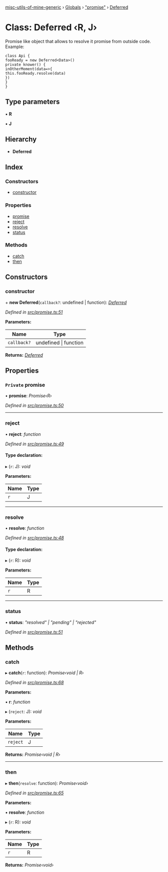 [misc-utils-of-mine-generic](../README.md) › [Globals](../globals.md) › ["promise"](../modules/_promise_.md) › [Deferred](_promise_.deferred.md)

# Class: Deferred ‹**R, J**›

Promise like object that allows to resolve it promise from outside code. Example:

```
class Api {
fooReady = new Deferred<Data>()
private knower() {
inOtherMoment(data=>{
this.fooReady.resolve(data)
})
}
}
```

## Type parameters

▪ **R**

▪ **J**

## Hierarchy

* **Deferred**

## Index

### Constructors

* [constructor](_promise_.deferred.md#constructor)

### Properties

* [promise](_promise_.deferred.md#private-promise)
* [reject](_promise_.deferred.md#reject)
* [resolve](_promise_.deferred.md#resolve)
* [status](_promise_.deferred.md#status)

### Methods

* [catch](_promise_.deferred.md#catch)
* [then](_promise_.deferred.md#then)

## Constructors

###  constructor

\+ **new Deferred**(`callback?`: undefined | function): *[Deferred](_promise_.deferred.md)*

*Defined in [src/promise.ts:51](https://github.com/cancerberoSgx/misc-utils-of-mine/blob/3f33ab6/misc-utils-of-mine-generic/src/promise.ts#L51)*

**Parameters:**

Name | Type |
------ | ------ |
`callback?` | undefined &#124; function |

**Returns:** *[Deferred](_promise_.deferred.md)*

## Properties

### `Private` promise

• **promise**: *Promise‹R›*

*Defined in [src/promise.ts:50](https://github.com/cancerberoSgx/misc-utils-of-mine/blob/3f33ab6/misc-utils-of-mine-generic/src/promise.ts#L50)*

___

###  reject

• **reject**: *function*

*Defined in [src/promise.ts:49](https://github.com/cancerberoSgx/misc-utils-of-mine/blob/3f33ab6/misc-utils-of-mine-generic/src/promise.ts#L49)*

#### Type declaration:

▸ (`r`: J): *void*

**Parameters:**

Name | Type |
------ | ------ |
`r` | J |

___

###  resolve

• **resolve**: *function*

*Defined in [src/promise.ts:48](https://github.com/cancerberoSgx/misc-utils-of-mine/blob/3f33ab6/misc-utils-of-mine-generic/src/promise.ts#L48)*

#### Type declaration:

▸ (`r`: R): *void*

**Parameters:**

Name | Type |
------ | ------ |
`r` | R |

___

###  status

• **status**: *"resolved" | "pending" | "rejected"*

*Defined in [src/promise.ts:51](https://github.com/cancerberoSgx/misc-utils-of-mine/blob/3f33ab6/misc-utils-of-mine-generic/src/promise.ts#L51)*

## Methods

###  catch

▸ **catch**(`r`: function): *Promise‹void | R›*

*Defined in [src/promise.ts:68](https://github.com/cancerberoSgx/misc-utils-of-mine/blob/3f33ab6/misc-utils-of-mine-generic/src/promise.ts#L68)*

**Parameters:**

▪ **r**: *function*

▸ (`reject`: J): *void*

**Parameters:**

Name | Type |
------ | ------ |
`reject` | J |

**Returns:** *Promise‹void | R›*

___

###  then

▸ **then**(`resolve`: function): *Promise‹void›*

*Defined in [src/promise.ts:65](https://github.com/cancerberoSgx/misc-utils-of-mine/blob/3f33ab6/misc-utils-of-mine-generic/src/promise.ts#L65)*

**Parameters:**

▪ **resolve**: *function*

▸ (`r`: R): *void*

**Parameters:**

Name | Type |
------ | ------ |
`r` | R |

**Returns:** *Promise‹void›*
